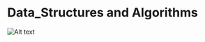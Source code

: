 Data_Structures and Algorithms  
==========================================
![Alt text](https://projecteuler.net/profile/printdhruv.png)
